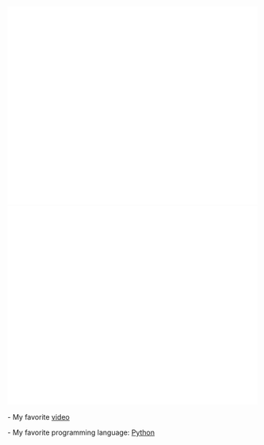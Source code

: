<div align="center">
	<br>
	<a href="https://github.com/sebastianpc">
		<img src="https://github.com/sebastianpc/sebastianpc/raw/master/header.svg" width="800" height="400">
	</a>
	<br>
	<a href="https://www.youtube.com/watch?v=dQw4w9WgXcQ">
		<img src="https://github.com/sebastianpc/sebastianpc/raw/master/video.svg" width="800" height="400">
	</a>
</div>
<div>
	<p>- My favorite <a href="https://www.youtube.com/watch?v=dQw4w9WgXcQ">video</a></p>
	<p>- My favorite programming language: <a href="https://www.python.org/">Python</a></p>
</div>
